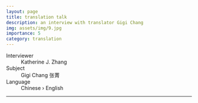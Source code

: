 ```yaml
---
layout: page
title: translation talk
description: an interview with translator Gigi Chang
img: assets/img/9.jpg
importance: 5
category: translation
---
```


<dl>
  <dt>Interviewer</dt>
  <dd>Katherine J. Zhang</dd>
  <dt>Subject</dt>
  <dd>Gigi Chang <span lang="zh">张菁</span></dd>
  <dt>Language</dt>
  <dd>Chinese &rsaquo; English</dd>
</dl>

---

<div id="adobe-dc-view" style="width: 100%;"></div>
<script src="https://documentservices.adobe.com/view-sdk/viewer.js"></script>
<script type="text/javascript">
    document.addEventListener("adobe_dc_view_sdk.ready", function(){ 
        var adobeDCView = new AdobeDC.View({clientId: "aa1d7789819d4f28b1a88129330e808e", divId: "adobe-dc-view"});
        adobeDCView.previewFile({
            content:{location: {url: "/assets/pdf/gigi_chang_compressed.pdf"}},
            metaData:{fileName: "gigi_chang_compressed.pdf"}
        }, {embedMode: "IN_LINE", showDownloadPDF: false, showPrintPDF: false});
    });
</script>

